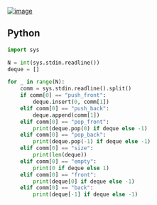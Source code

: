 [![image](https://user-images.githubusercontent.com/54588441/194199592-7f282157-1ccd-42f9-a0d7-cb8adaefe033.png)](https://www.acmicpc.net/problem/10866)

## Python
```python
import sys

N = int(sys.stdin.readline())
deque = []

for _ in range(N):
    comm = sys.stdin.readline().split()
    if comm[0] == "push_front":
        deque.insert(0, comm[1])
    elif comm[0] == "push_back":
        deque.append(comm[1])
    elif comm[0] == "pop_front":
        print(deque.pop(0) if deque else -1)
    elif comm[0] == "pop_back":
        print(deque.pop(-1) if deque else -1)
    elif comm[0] == "size":
        print(len(deque))
    elif comm[0] == "empty":
        print(0 if deque else 1)
    elif comm[0] == "front":
        print(deque[0] if deque else -1)
    elif comm[0] == "back":
        print(deque[-1] if deque else -1)
```